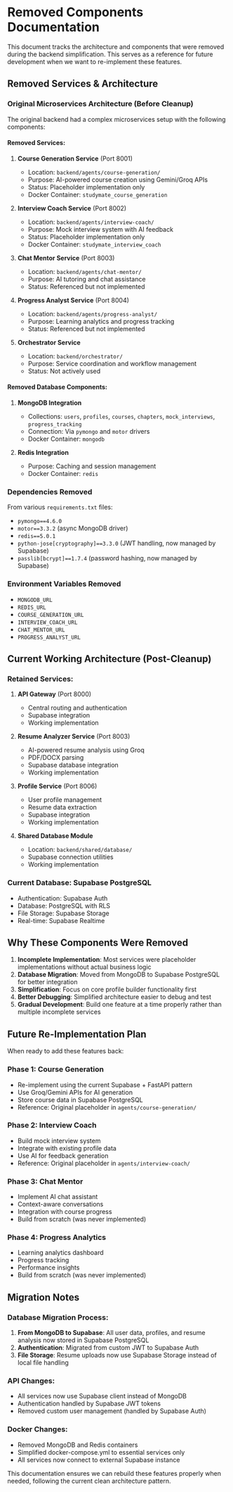 # Removed Components Documentation

This document tracks the architecture and components that were removed during the backend simplification. This serves as a reference for future development when we want to re-implement these features.

## Removed Services & Architecture

### Original Microservices Architecture (Before Cleanup)

The original backend had a complex microservices setup with the following components:

#### Removed Services:
1. **Course Generation Service** (Port 8001)
   - Location: `backend/agents/course-generation/`
   - Purpose: AI-powered course creation using Gemini/Groq APIs
   - Status: Placeholder implementation only
   - Docker Container: `studymate_course_generation`

2. **Interview Coach Service** (Port 8002)
   - Location: `backend/agents/interview-coach/`
   - Purpose: Mock interview system with AI feedback
   - Status: Placeholder implementation only
   - Docker Container: `studymate_interview_coach`

3. **Chat Mentor Service** (Port 8003)
   - Location: `backend/agents/chat-mentor/`
   - Purpose: AI tutoring and chat assistance
   - Status: Referenced but not implemented

4. **Progress Analyst Service** (Port 8004)
   - Location: `backend/agents/progress-analyst/`
   - Purpose: Learning analytics and progress tracking
   - Status: Referenced but not implemented

5. **Orchestrator Service**
   - Location: `backend/orchestrator/`
   - Purpose: Service coordination and workflow management
   - Status: Not actively used

#### Removed Database Components:
1. **MongoDB Integration**
   - Collections: `users`, `profiles`, `courses`, `chapters`, `mock_interviews`, `progress_tracking`
   - Connection: Via `pymongo` and `motor` drivers
   - Docker Container: `mongodb`

2. **Redis Integration**
   - Purpose: Caching and session management
   - Docker Container: `redis`

### Dependencies Removed
From various `requirements.txt` files:
- `pymongo==4.6.0`
- `motor==3.3.2` (async MongoDB driver)
- `redis==5.0.1`
- `python-jose[cryptography]==3.3.0` (JWT handling, now managed by Supabase)
- `passlib[bcrypt]==1.7.4` (password hashing, now managed by Supabase)

### Environment Variables Removed
- `MONGODB_URL`
- `REDIS_URL`
- `COURSE_GENERATION_URL`
- `INTERVIEW_COACH_URL`
- `CHAT_MENTOR_URL`
- `PROGRESS_ANALYST_URL`

## Current Working Architecture (Post-Cleanup)

### Retained Services:
1. **API Gateway** (Port 8000)
   - Central routing and authentication
   - Supabase integration
   - Working implementation

2. **Resume Analyzer Service** (Port 8003)
   - AI-powered resume analysis using Groq
   - PDF/DOCX parsing
   - Supabase database integration
   - Working implementation

3. **Profile Service** (Port 8006)
   - User profile management
   - Resume data extraction
   - Supabase integration
   - Working implementation

4. **Shared Database Module**
   - Location: `backend/shared/database/`
   - Supabase connection utilities
   - Working implementation

### Current Database: Supabase PostgreSQL
- Authentication: Supabase Auth
- Database: PostgreSQL with RLS
- File Storage: Supabase Storage
- Real-time: Supabase Realtime

## Why These Components Were Removed

1. **Incomplete Implementation**: Most services were placeholder implementations without actual business logic
2. **Database Migration**: Moved from MongoDB to Supabase PostgreSQL for better integration
3. **Simplification**: Focus on core profile builder functionality first
4. **Better Debugging**: Simplified architecture easier to debug and test
5. **Gradual Development**: Build one feature at a time properly rather than multiple incomplete services

## Future Re-Implementation Plan

When ready to add these features back:

### Phase 1: Course Generation
- Re-implement using the current Supabase + FastAPI pattern
- Use Groq/Gemini APIs for AI generation
- Store course data in Supabase PostgreSQL
- Reference: Original placeholder in `agents/course-generation/`

### Phase 2: Interview Coach
- Build mock interview system
- Integrate with existing profile data
- Use AI for feedback generation
- Reference: Original placeholder in `agents/interview-coach/`

### Phase 3: Chat Mentor
- Implement AI chat assistant
- Context-aware conversations
- Integration with course progress
- Build from scratch (was never implemented)

### Phase 4: Progress Analytics
- Learning analytics dashboard
- Progress tracking
- Performance insights
- Build from scratch (was never implemented)

## Migration Notes

### Database Migration Process:
1. **From MongoDB to Supabase**: All user data, profiles, and resume analysis now stored in Supabase PostgreSQL
2. **Authentication**: Migrated from custom JWT to Supabase Auth
3. **File Storage**: Resume uploads now use Supabase Storage instead of local file handling

### API Changes:
- All services now use Supabase client instead of MongoDB
- Authentication handled by Supabase JWT tokens
- Removed custom user management (handled by Supabase Auth)

### Docker Changes:
- Removed MongoDB and Redis containers
- Simplified docker-compose.yml to essential services only
- All services now connect to external Supabase instance

This documentation ensures we can rebuild these features properly when needed, following the current clean architecture pattern.